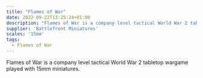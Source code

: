 ```yaml
---
title: "Flames of War"
date: 2022-09-22T13:25:24+01:00
description: "Flames of War is a company level tactical World War 2 tabletop wargame played with 15mm miniatures."
supplier: 'Battlefront Miniatures'
scales: '15mm'
tags:
  - Flames of War
---
```


Flames of War is a company level tactical World War 2 tabletop wargame played with 15mm miniatures.
